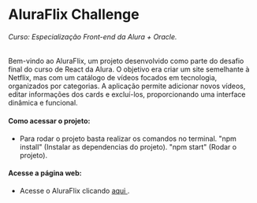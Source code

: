 # AluraFlix Challenge

###### Curso: Especialização Front-end da Alura + Oracle.

Bem-vindo ao AluraFlix, um projeto desenvolvido como parte do desafio final do curso de React da Alura. O objetivo era criar um site semelhante à Netflix, mas com um catálogo de vídeos focados em tecnologia, organizados por categorias. A aplicação permite adicionar novos vídeos, editar informações dos cards e excluí-los, proporcionando uma interface dinâmica e funcional.

#### Como acessar o projeto:

- Para rodar o projeto basta realizar os comandos no terminal.
  "npm install" (Instalar as dependencias do projeto).
  "npm start" (Rodar o projeto).

#### Acesse a página web:

- Acesse o AluraFlix clicando [aqui ]().
